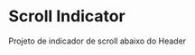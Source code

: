 <div><h1>Scroll Indicator</h1></div>

<div>
    <p>Projeto de indicador de scroll abaixo do Header</p>
</div>